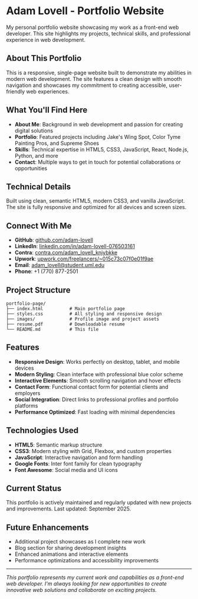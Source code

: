 # Adam Lovell - Portfolio Website

My personal portfolio website showcasing my work as a front-end web developer. This site highlights my projects, technical skills, and professional experience in web development.

## About This Portfolio

This is a responsive, single-page website built to demonstrate my abilities in modern web development. The site features a clean design with smooth navigation and showcases my commitment to creating accessible, user-friendly web experiences.

## What You'll Find Here

- **About Me**: Background in web development and passion for creating digital solutions
- **Portfolio**: Featured projects including Jake's Wing Spot, Color Tyme Painting Pros, and Supreme Shoes
- **Skills**: Technical expertise in HTML5, CSS3, JavaScript, React, Node.js, Python, and more
- **Contact**: Multiple ways to get in touch for potential collaborations or opportunities

## Technical Details

Built using clean, semantic HTML5, modern CSS3, and vanilla JavaScript. The site is fully responsive and optimized for all devices and screen sizes.

## Connect With Me

- **GitHub**: [github.com/adam-lovell](https://github.com/adam-lovell)
- **LinkedIn**: [linkedin.com/in/adam-lovell-076503161](https://www.linkedin.com/in/adam-lovell-076503161/)
- **Contra**: [contra.com/adam_lovell_knjybkke](https://contra.com/adam_lovell_knjybkke?r=adam_lovell_knjybkke)
- **Upwork**: [upwork.com/freelancers/~015c73c07f0e01f9ae](https://www.upwork.com/freelancers/~015c73c07f0e01f9ae)
- **Email**: adam_lovell@student.uml.edu
- **Phone**: +1 (770) 877-2501

## Project Structure

```
portfolio-page/
├── index.html          # Main portfolio page
├── styles.css          # All styling and responsive design
├── images/             # Profile image and project assets
├── resume.pdf          # Downloadable resume
└── README.md           # This file
```

## Features

- **Responsive Design**: Works perfectly on desktop, tablet, and mobile devices
- **Modern Styling**: Clean interface with professional blue color scheme
- **Interactive Elements**: Smooth scrolling navigation and hover effects
- **Contact Form**: Functional contact form for potential clients and employers
- **Social Integration**: Direct links to professional profiles and portfolio platforms
- **Performance Optimized**: Fast loading with minimal dependencies

## Technologies Used

- **HTML5**: Semantic markup structure
- **CSS3**: Modern styling with Grid, Flexbox, and custom properties
- **JavaScript**: Interactive navigation and form handling
- **Google Fonts**: Inter font family for clean typography
- **Font Awesome**: Social media and UI icons

## Current Status

This portfolio is actively maintained and regularly updated with new projects and improvements. Last updated: September 2025.

## Future Enhancements

- Additional project showcases as I complete new work
- Blog section for sharing development insights
- Enhanced animations and interactive elements
- Performance optimizations and accessibility improvements
---

*This portfolio represents my current work and capabilities as a front-end web developer. I'm always looking for new opportunities to create innovative web solutions and collaborate on exciting projects.*